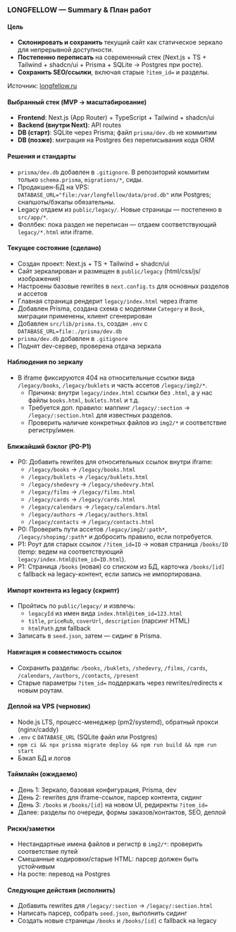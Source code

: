 ### LONGFELLOW — Summary & План работ

#### Цель
- **Склонировать и сохранить** текущий сайт как статическое зеркало для непрерывной доступности.
- **Постепенно переписать** на современный стек (Next.js + TS + Tailwind + shadcn/ui + Prisma + SQLite → Postgres при росте).
- **Сохранить SEO/ссылки**, включая старые `?item_id=` и разделы.

Источник: [longfellow.ru](https://longfellow.ru/)

#### Выбранный стек (MVP → масштабирование)
- **Frontend**: Next.js (App Router) + TypeScript + Tailwind + shadcn/ui
- **Backend (внутри Next)**: API routes
- **DB (старт)**: SQLite через Prisma; файл `prisma/dev.db` не коммитим
- **DB (позже)**: миграция на Postgres без переписывания кода ORM

#### Решения и стандарты
- `prisma/dev.db` добавлен в `.gitignore`. В репозиторий коммитим только `schema.prisma`, `migrations/*`, сиды.
- Продакшен-БД на VPS: `DATABASE_URL="file:/var/longfellow/data/prod.db"` или Postgres; снапшоты/бэкапы обязательны.
- Legacy отдаем из `public/legacy/`. Новые страницы — постепенно в `src/app/*`.
- Фоллбек: пока раздел не переписан — отдаем соответствующий `legacy/*.html` или iframe.

#### Текущее состояние (сделано)
- Создан проект: Next.js + TS + Tailwind + shadcn/ui
- Сайт зеркалирован и размещен в `public/legacy` (html/css/js/изображения)
- Настроены базовые rewrites в `next.config.ts` для основных разделов и ассетов
- Главная страница рендерит `legacy/index.html` через iframe
- Добавлен Prisma, создана схема с моделями `Category` и `Book`, миграции применены, клиент сгенерирован
- Добавлен `src/lib/prisma.ts`, создан `.env` с `DATABASE_URL=file:./prisma/dev.db`
- `prisma/dev.db` добавлен в `.gitignore`
- Поднят dev-сервер, проверена отдача зеркала

#### Наблюдения по зеркалу
- В iframe фиксируются 404 на относительные ссылки вида `/legacy/books`, `/legacy/buklets` и часть ассетов `/legacy/img2/*`.
  - Причина: внутри `legacy/index.html` ссылки без `.html`, а у нас файлы `books.html`, `buklets.html` и т.д.
  - Требуется доп. правило: маппинг `/legacy/:section` → `/legacy/:section.html` для известных разделов.
  - Проверить наличие конкретных файлов из `img2/*` и соответствие регистру/имен.

#### Ближайший бэклог (P0-P1)
- P0: Добавить rewrites для относительных ссылок внутри iframe:
  - `/legacy/books` → `/legacy/books.html`
  - `/legacy/buklets` → `/legacy/buklets.html`
  - `/legacy/shedevry` → `/legacy/shedevry.html`
  - `/legacy/films` → `/legacy/films.html`
  - `/legacy/cards` → `/legacy/cards.html`
  - `/legacy/calendars` → `/legacy/calendars.html`
  - `/legacy/authors` → `/legacy/authors.html`
  - `/legacy/contacts` → `/legacy/contacts.html`
- P0: Проверить пути ассетов `/legacy/img2/:path*`, `/legacy/shopimg/:path*` и добросить правило, если потребуется.
- P1: Роут для старых ссылок `/?item_id=ID` → новая страница `/books/ID` (temp: ведем на соответствующий `legacy/index.html@item_id=ID.html`).
- P1: Страница `/books` (новая) со списком из БД, карточка `/books/[id]` с fallback на legacy-контент, если запись не импортирована.

#### Импорт контента из legacy (скрипт)
- Пройтись по `public/legacy/` и извлечь:
  - `legacyId` из имен вида `index.html@item_id=123.html`
  - `title`, `priceRub`, `coverUrl`, `description` (парсинг HTML)
  - `htmlPath` для fallback
- Записать в `seed.json`, затем — сидинг в Prisma.

#### Навигация и совместимость ссылок
- Сохранить разделы: `/books`, `/buklets`, `/shedevry`, `/films`, `/cards`, `/calendars`, `/authors`, `/contacts`, `/present`
- Старые параметры `?item_id=` поддержать через rewrites/redirects к новым роутам.

#### Деплой на VPS (черновик)
- Node.js LTS, процесс-менеджер (pm2/systemd), обратный прокси (nginx/caddy)
- `.env` с `DATABASE_URL` (SQLite файл или Postgres)
- `npm ci && npx prisma migrate deploy && npm run build && npm run start`
- Бэкап БД и логов

#### Таймлайн (ожидаемо)
- День 1: Зеркало, базовая конфигурация, Prisma, dev
- День 2: rewrites для iframe-ссылок, парсер контента, сидинг
- День 3: `/books` и `/books/[id]` на новом UI, редиректы `?item_id=`
- Далее: разделы по очереди, формы заказов/контактов, SEO, деплой

#### Риски/заметки
- Нестандартные имена файлов и регистр в `img2/*`: проверить соответствие путей
- Смешанные кодировки/старые HTML: парсер должен быть устойчивым
- На росте: перевод на Postgres

#### Следующие действия (исполнить)
- Добавить rewrites для `/legacy/:section` → `/legacy/:section.html`
- Написать парсер, собрать `seed.json`, выполнить сидинг
- Создать новые страницы `/books` и `/books/[id]` с fallback на legacy


